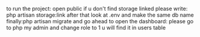to run the project: open public if u don't find storage linked please write: php artisan storage:link
after that look at .env and make the same db name 
finally:php artisan migrate 
and go ahead
to open the dashboard: please go to php my admin and change role to 1 u will find it in users table

